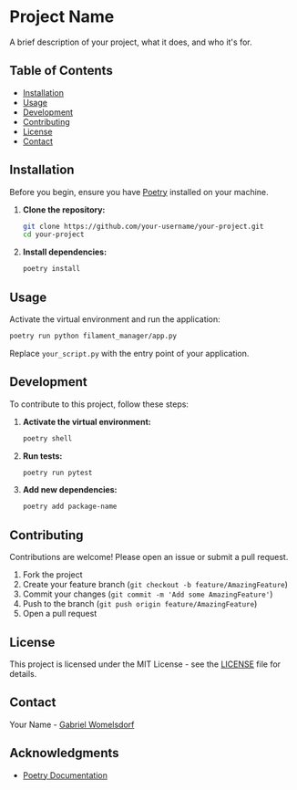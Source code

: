 # Project Name

A brief description of your project, what it does, and who it's for.

## Table of Contents

- [Installation](#installation)
- [Usage](#usage)
- [Development](#development)
- [Contributing](#contributing)
- [License](#license)
- [Contact](#contact)

## Installation

Before you begin, ensure you have [Poetry](https://python-poetry.org/docs/) installed on your machine.

1. **Clone the repository:**

   ```bash
   git clone https://github.com/your-username/your-project.git
   cd your-project
   ```

2. **Install dependencies:**

   ```bash
   poetry install
   ```

## Usage

Activate the virtual environment and run the application:

```bash
poetry run python filament_manager/app.py
```

Replace `your_script.py` with the entry point of your application.

## Development

To contribute to this project, follow these steps:

1. **Activate the virtual environment:**

   ```bash
   poetry shell
   ```

2. **Run tests:**

   ```bash
   poetry run pytest
   ```

3. **Add new dependencies:**

   ```bash
   poetry add package-name
   ```

## Contributing

Contributions are welcome! Please open an issue or submit a pull request.

1. Fork the project
2. Create your feature branch (`git checkout -b feature/AmazingFeature`)
3. Commit your changes (`git commit -m 'Add some AmazingFeature'`)
4. Push to the branch (`git push origin feature/AmazingFeature`)
5. Open a pull request

## License

This project is licensed under the MIT License - see the [LICENSE](LICENSE) file for details.

## Contact

Your Name - [Gabriel Womelsdorf](mailto:gabriel.womelsdorf.23@cnu.edu)

## Acknowledgments

- [Poetry Documentation](https://python-poetry.org/docs/)
